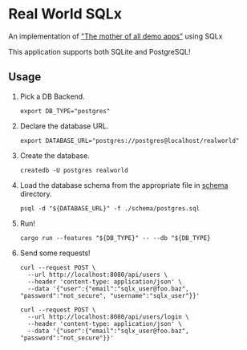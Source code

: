 # Real World SQLx

An implementation of ["The mother of all demo apps"](https://realworld.io/) using SQLx

This application supports both SQLite and PostgreSQL!

## Usage

1. Pick a DB Backend.

    ```
    export DB_TYPE="postgres"
    ```

2. Declare the database URL.

    ```
    export DATABASE_URL="postgres://postgres@localhost/realworld"
    ```

3. Create the database.

    ```
    createdb -U postgres realworld
    ```

4. Load the database schema from the appropriate file in [schema](./schema) directory.

    ```
    psql -d "${DATABASE_URL}" -f ./schema/postgres.sql
    ``` 

5. Run!

    ```
    cargo run --features "${DB_TYPE}" -- --db "${DB_TYPE}
    ```
   
6. Send some requests!

    ```
    curl --request POST \
      --url http://localhost:8080/api/users \
      --header 'content-type: application/json' \
      --data '{"user":{"email":"sqlx_user@foo.baz", "password":"not_secure", "username":"sqlx_user"}}'
    ```
   
    ```
    curl --request POST \
      --url http://localhost:8080/api/users/login \
      --header 'content-type: application/json' \
      --data '{"user":{"email":"sqlx_user@foo.baz", "password":"not_secure"}}'
    ```
